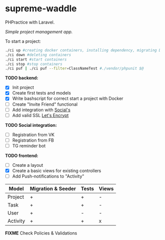 # supreme-waddle
PHPractice with Laravel.

*Simple project management app.*

To start a project:
```bash
./ci up #creating docker containers, installing dependency, migrating DB
./ci down #deleting containers
./ci start #start containers
./ci stop #stop containers
./ci puf | ./ci puf --filter=ClassNameTest #./vendor/phpunit $@
```


**TODO backend:**
- [x] Init project
- [x] Create first tests and models
- [x] Write bashscript for correct start a project with Docker
- [ ] Create "Invite Friend" functional
- [ ] Add integration with [Social's](https://github.com/SocialiteProviders/Providers)
- [ ] Add valid SSL [Let's Encrypt](https://letsencrypt.org/)

**TODO Social integration:**
- [ ] Registration from VK
- [ ] Registration from FB
- [ ] TG reminder bot

**TODO frontend:**
- [ ] Create a layout
- [x] Create a basic views for existing controllers
- [ ] Add Push-notifications to "Activity"

Model | Migration & Seeder | Tests | Views
------------ | ------------- | ------------- | -------------
Project | + | + | -
Task | + | + | -
User | + | - | -
Activity | + | + | x

**FIXME**
Check Policies & Validations